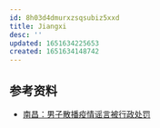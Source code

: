 ```yaml
---
id: 8h03d4dmurxzsqsubiz5xxd
title: Jiangxi
desc: ''
updated: 1651634225653
created: 1651634148742
---
```


## 参考资料

- [南昌：男子散播疫情谣言被行政处罚](https://m.jxnews.com.cn/jx/system/2022/04/08/019590711.shtml)
